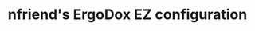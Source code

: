 ---
layout: layouts/keymapdb_entry.njk
OS: ['Windows', 'MacOS']
keymap_author: nfriend
firmware: QMK
hasHomeRowMods: False
hasLetterOnThumb: False
hasVerticalCombos: False
keymap_image: https://i.imgur.com/CMMmdBc.png
imageDate: idk
keyCount: 76
keyboard: ErgoDox EZ
languages: ['English']
layerCount: 12
title: "nfriend's ErgoDox EZ configuration"
split: False
stagger: columnar
summary: 
keymap_url: https://github.com/nfriend/qmk_firmware/tree/master/keyboards/ergodox_ez/keymaps/nfriend
writeup: https://github.com/nfriend/qmk_firmware/tree/master/keyboards/ergodox_ez/keymaps/nfriend/readme.md
---
